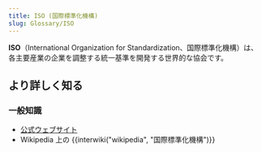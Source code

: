 ```yaml
---
title: ISO (国際標準化機構)
slug: Glossary/ISO
---
```


**ISO**（International Organization for Standardization、国際標準化機構）は、各主要産業の企業を調整する統一基準を開発する世界的な協会です。

## より詳しく知る

### 一般知識

- [公式ウェブサイト](http://www.iso.org/iso/home.html)
- Wikipedia 上の {{interwiki("wikipedia", "国際標準化機構")}}
